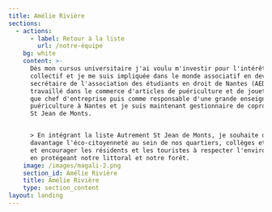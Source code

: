 ```yaml
---
title: Amélie Rivière
sections:
  - actions:
      - label: Retour à la liste
        url: /notre-équipe
    bg: white
    content: >-
      Dès mon cursus universitaire j'ai voulu m'investir pour l'intérêt
      collectif et je me suis impliquée dans le monde associatif en devenant
      secrétaire de l'association des étudiants en droit de Nantes (AEDN). J'ai
      travaillé dans le commerce d'articles de puériculture et de jouets en tant
      que chef d'entreprise puis comme responsable d'une grande enseigne de
      puériculture à Nantes et je suis maintenant gestionnaire de copropriété à
      St Jean de Monts.


      > En intégrant la liste Autrement St Jean de Monts, je souhaite développer
      davantage l'éco-citoyenneté au sein de nos quartiers, collèges et écoles
      et encourager les résidents et les touristes à respecter l'environnement
      en protégeant notre littoral et notre forêt.
    image: /images/magali-2.png
    section_id: Amélie Rivière
    title: Amélie Rivière
    type: section_content
layout: landing
---
```


